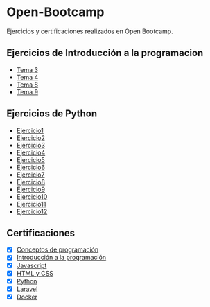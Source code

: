 # Open-Bootcamp
Ejercicios y certificaciones realizados en Open Bootcamp.

## Ejercicios de Introducción a la programacion
* [Tema 3](https://github.com/jasbeem/Open-Bootcamp/tree/main/Introduccion%20Programacion/Tema%203) 
* [Tema 4](https://github.com/jasbeem/Open-Bootcamp/tree/main/Introduccion%20Programacion/Tema%204)
* [Tema 8](https://github.com/jasbeem/Open-Bootcamp/tree/main/Introduccion%20Programacion/Tema%208)
* [Tema 9](https://github.com/jasbeem/Open-Bootcamp/tree/main/Introduccion%20Programacion/Tema%209)

## Ejercicios de Python
* [Ejercicio1](https://github.com/jasbeem/Open-Bootcamp/tree/main/Python/ejercicio1)
* [Ejercicio2](https://github.com/jasbeem/Open-Bootcamp/tree/main/Python/ejercicio2)
* [Ejercicio3](https://github.com/jasbeem/Open-Bootcamp/tree/main/Python/ejercicio3)
* [Ejercicio4](https://github.com/jasbeem/Open-Bootcamp/tree/main/Python/ejercicio4)
* [Ejercicio5](https://github.com/jasbeem/Open-Bootcamp/tree/main/Python/ejercicio5)
* [Ejercicio6](https://github.com/jasbeem/Open-Bootcamp/tree/main/Python/ejercicio6)
* [Ejercicio7](https://github.com/jasbeem/Open-Bootcamp/tree/main/Python/ejercicio7)
* [Ejercicio8](https://github.com/jasbeem/Open-Bootcamp/tree/main/Python/ejercicio8)
* [Ejercicio9](https://github.com/jasbeem/Open-Bootcamp/tree/main/Python/ejercicio9)
* [Ejercicio10](https://github.com/jasbeem/Open-Bootcamp/tree/main/Python/ejercicio10)
* [Ejercicio11](https://github.com/jasbeem/Open-Bootcamp/tree/main/Python/ejercicio11)
* [Ejercicio12](https://github.com/jasbeem/Open-Bootcamp/tree/main/Python/ejercicio12)



## Certificaciones 
- [x] [Conceptos de programación](https://github.com/jasbeem/Open-Bootcamp/blob/main/Certificados/Certificado%20-%20Conceptos%20de%20programaci%C3%B3n.pdf)
- [x] [Introducción a la programación](https://github.com/jasbeem/Open-Bootcamp/blob/main/Certificados/Certificado%20-%20Introduccion%20a%20la%20programacion.pdf)
- [x] [Javascript](https://github.com/jasbeem/Open-Bootcamp/blob/main/Certificados/Certificado%20-%20Javascript.pdf)
- [x] [HTML y CSS](https://github.com/jasbeem/Open-Bootcamp/blob/main/Certificados/Certificado%20-%20HTML-CSS.pdf)
- [x] [Python](https://github.com/jasbeem/Open-Bootcamp/blob/main/Certificados/Certificado%20-%20Python.pdf)
- [x] [Laravel](https://github.com/jasbeem/Open-Bootcamp/blob/main/Certificados/Certificado%20-%20Laravel.pdf)
- [x] [Docker](https://github.com/jasbeem/Open-Bootcamp/blob/main/Certificados/Certificado%20-%20Docker.pdf)